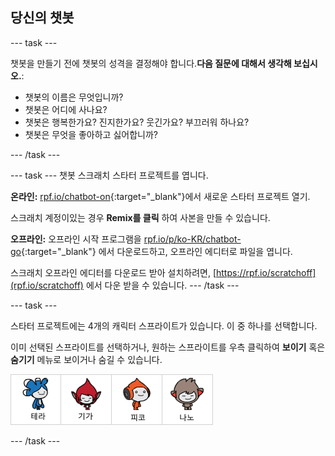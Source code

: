 ## 당신의 챗봇

--- task ---

챗봇을 만들기 전에 챗봇의 성격을 결정해야 합니다.**다음 질문에 대해서 생각해 보십시오.**:

+ 챗봇의 이름은 무엇입니까?
+ 챗봇은 어디에 사나요?
+ 챗봇은 행복한가요? 진지한가요? 웃긴가요? 부끄러워 하나요?
+ 챗봇은 무엇을 좋아하고 싫어합니까?

--- /task ---

--- task --- 챗봇 스크래치 스타터 프로젝트를 엽니다.

**온라인:** [rpf.io/chatbot-on](http://rpf.io/chatbot-on){:target="_blank"}에서 새로운 스타터 프로젝트 열기.

스크래치 계정이있는 경우 **Remix를 클릭** 하여 사본을 만들 수 있습니다.

**오프라인:** 오프라인 시작 프로그램을 [rpf.io/p/ko-KR/chatbot-go](http://rpf.io/p/ko-KR/chatbot-go){:target="_blank"} 에서 다운로드하고, 오프라인 에디터로 파일을 엽니다.

스크래치 오프라인 에디터를 다운로드 받아 설치하려면, [https://rpf.io/scratchoff](rpf.io/scratchoff) 에서 다운 받을 수 있습니다. --- /task ---

--- task ---

스타터 프로젝트에는 4개의 캐릭터 스프라이트가 있습니다. 이 중 하나를 선택합니다.

이미 선택된 스프라이트를 선택하거나, 원하는 스프라이트를 우측 클릭하여 **보이기** 혹은 **숨기기** 메뉴로 보이거나 숨길 수 있습니다.

![캐릭터선택](images/chatbot-characters.png)

--- /task ---